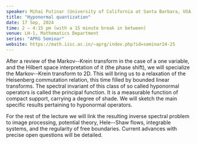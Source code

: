 ```yaml
---
speaker: Mihai Putinar (University of California at Santa Barbara, USA and Newcastle University, UK) 
title: "Hyponormal quantization"
date: 17 Sep, 2024
time: 2 – 4:15 pm (with a 15 minute break in between) 
venue: LH-1, Mathematics Department
series: "APRG Seminar"
website: https://math.iisc.ac.in/~aprg/index.php?id=seminar24-25
---
```


After a review of the Markov--Krein transform in the case of a one variable, and the Hilbert space interpretation of it (the phase shift), we will specialize
the Markov--Krein transform to 2D. This will bring us to a relaxation of the Heisenberg commutation relation, this time filled by bounded linear transforms.
The spectral invariant of this class of so called hyponormal operators is called the principal function. It is a measurable function of compact support,
carrying a degree of shade. We will sketch the main specific results pertaining to hyponormal operators.

For the rest of the lecture we will link the resulting inverse spectral problem to image processing, potential theory, Hele--Shaw flows, integrable systems,
and the regularity of free boundaries. Current advances with precise open questions will be detailed.
